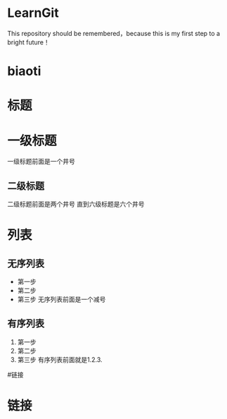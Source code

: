 # LearnGit
This repository should be remembered，because this is my first step to a bright future！
# biaoti
# 标题
# 一级标题
一级标题前面是一个井号
## 二级标题
二级标题前面是两个井号 直到六级标题是六个井号


# 列表
## 无序列表
- 第一步
- 第二步
- 第三步
无序列表前面是一个减号
## 有序列表
1. 第一步
2. 第二步
3. 第三步
有序列表前面就是1.2.3.

#链接
# 链接